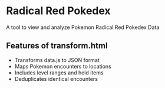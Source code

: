 # Radical Red Pokedex
A tool to view and analyze Pokemon Radical Red Pokedex Data

## Features of transform.html
- Transforms data.js to JSON format
- Maps Pokemon encounters to locations
- Includes level ranges and held items
- Deduplicates identical encounters
